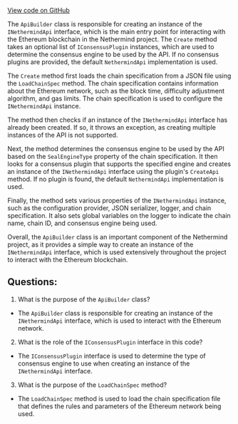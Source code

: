 [View code on GitHub](https://github.com/NethermindEth/nethermind/src/Nethermind/Nethermind.Runner/Ethereum/Api/ApiBuilder.cs)

The `ApiBuilder` class is responsible for creating an instance of the `INethermindApi` interface, which is the main entry point for interacting with the Ethereum blockchain in the Nethermind project. The `Create` method takes an optional list of `IConsensusPlugin` instances, which are used to determine the consensus engine to be used by the API. If no consensus plugins are provided, the default `NethermindApi` implementation is used.

The `Create` method first loads the chain specification from a JSON file using the `LoadChainSpec` method. The chain specification contains information about the Ethereum network, such as the block time, difficulty adjustment algorithm, and gas limits. The chain specification is used to configure the `INethermindApi` instance.

The method then checks if an instance of the `INethermindApi` interface has already been created. If so, it throws an exception, as creating multiple instances of the API is not supported.

Next, the method determines the consensus engine to be used by the API based on the `SealEngineType` property of the chain specification. It then looks for a consensus plugin that supports the specified engine and creates an instance of the `INethermindApi` interface using the plugin's `CreateApi` method. If no plugin is found, the default `NethermindApi` implementation is used.

Finally, the method sets various properties of the `INethermindApi` instance, such as the configuration provider, JSON serializer, logger, and chain specification. It also sets global variables on the logger to indicate the chain name, chain ID, and consensus engine being used.

Overall, the `ApiBuilder` class is an important component of the Nethermind project, as it provides a simple way to create an instance of the `INethermindApi` interface, which is used extensively throughout the project to interact with the Ethereum blockchain.
## Questions: 
 1. What is the purpose of the `ApiBuilder` class?
- The `ApiBuilder` class is responsible for creating an instance of the `INethermindApi` interface, which is used to interact with the Ethereum network.

2. What is the role of the `IConsensusPlugin` interface in this code?
- The `IConsensusPlugin` interface is used to determine the type of consensus engine to use when creating an instance of the `INethermindApi` interface.

3. What is the purpose of the `LoadChainSpec` method?
- The `LoadChainSpec` method is used to load the chain specification file that defines the rules and parameters of the Ethereum network being used.